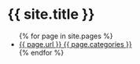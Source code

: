 <h1>{{ site.title }}</h1>
<ul>
{% for page in site.pages %}
  <li>
    <a href="{{ page.url }}">{{ page.url }} {{ page.categories }}</a>
  </li>
{% endfor %}
</ul>
